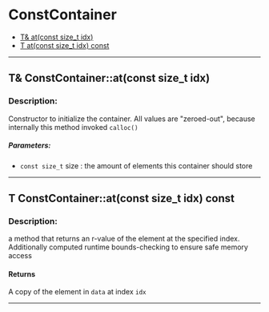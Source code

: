 # ConstContainer

- [T& at(const size_t idx)](#f1)
- [T at(const size_t idx) const](#f2)

- - -
<h2 id="f1"> T& ConstContainer::at(const size_t idx)</h2>

### Description:

Constructor to initialize the container. All values are "zeroed-out", because internally this method invoked `calloc()`
##### Parameters:
- `const size_t` size : the amount of elements this container should store
    


- - -

<h2 id="f2"> T ConstContainer::at(const size_t idx) const</h2>

### Description:

a method that returns an r-value of the element at the specified index. Additionally computed runtime bounds-checking to ensure safe memory access
#### Returns
A copy of the element in `data` at index `idx`
    


- - -

